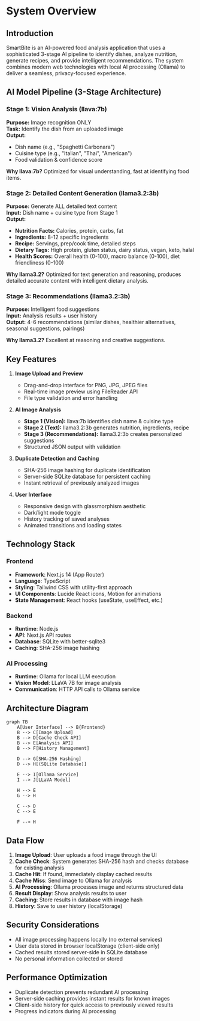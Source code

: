 # System Overview

## Introduction

SmartBite is an AI-powered food analysis application that uses a sophisticated 3-stage AI pipeline to identify dishes, analyze nutrition, generate recipes, and provide intelligent recommendations. The system combines modern web technologies with local AI processing (Ollama) to deliver a seamless, privacy-focused experience.

## AI Model Pipeline (3-Stage Architecture)

### Stage 1: Vision Analysis (llava:7b)
**Purpose:** Image recognition ONLY  
**Task:** Identify the dish from an uploaded image  
**Output:**
- Dish name (e.g., "Spaghetti Carbonara")
- Cuisine type (e.g., "Italian", "Thai", "American")
- Food validation & confidence score

**Why llava:7b?** Optimized for visual understanding, fast at identifying food items.

### Stage 2: Detailed Content Generation (llama3.2:3b)
**Purpose:** Generate ALL detailed text content  
**Input:** Dish name + cuisine type from Stage 1  
**Output:**
- **Nutrition Facts:** Calories, protein, carbs, fat
- **Ingredients:** 8-12 specific ingredients
- **Recipe:** Servings, prep/cook time, detailed steps
- **Dietary Tags:** High protein, gluten status, dairy status, vegan, keto, halal
- **Health Scores:** Overall health (0-100), macro balance (0-100), diet friendliness (0-100)

**Why llama3.2?** Optimized for text generation and reasoning, produces detailed accurate content with intelligent dietary analysis.

### Stage 3: Recommendations (llama3.2:3b)
**Purpose:** Intelligent food suggestions  
**Input:** Analysis results + user history  
**Output:** 4-6 recommendations (similar dishes, healthier alternatives, seasonal suggestions, pairings)

**Why llama3.2?** Excellent at reasoning and creative suggestions.

## Key Features

1. **Image Upload and Preview**
   - Drag-and-drop interface for PNG, JPG, JPEG files
   - Real-time image preview using FileReader API
   - File type validation and error handling

2. **AI Image Analysis**
   - **Stage 1 (Vision):** llava:7b identifies dish name & cuisine type
   - **Stage 2 (Text):** llama3.2:3b generates nutrition, ingredients, recipe
   - **Stage 3 (Recommendations):** llama3.2:3b creates personalized suggestions
   - Structured JSON output with validation

3. **Duplicate Detection and Caching**
   - SHA-256 image hashing for duplicate identification
   - Server-side SQLite database for persistent caching
   - Instant retrieval of previously analyzed images

4. **User Interface**
   - Responsive design with glassmorphism aesthetic
   - Dark/light mode toggle
   - History tracking of saved analyses
   - Animated transitions and loading states

## Technology Stack

### Frontend
- **Framework**: Next.js 14 (App Router)
- **Language**: TypeScript
- **Styling**: Tailwind CSS with utility-first approach
- **UI Components**: Lucide React icons, Motion for animations
- **State Management**: React hooks (useState, useEffect, etc.)

### Backend
- **Runtime**: Node.js
- **API**: Next.js API routes
- **Database**: SQLite with better-sqlite3
- **Caching**: SHA-256 image hashing

### AI Processing
- **Runtime**: Ollama for local LLM execution
- **Vision Model**: LLaVA 7B for image analysis
- **Communication**: HTTP API calls to Ollama service

## Architecture Diagram

```mermaid
graph TB
    A[User Interface] --> B{Frontend}
    B --> C[Image Upload]
    B --> D[Cache Check API]
    B --> E[Analysis API]
    B --> F[History Management]
    
    D --> G[SHA-256 Hashing]
    D --> H[(SQLite Database)]
    
    E --> I[Ollama Service]
    I --> J[LLaVA Model]
    
    H --> E
    G --> H
    
    C --> D
    C --> E
    
    F --> H
```

## Data Flow

1. **Image Upload**: User uploads a food image through the UI
2. **Cache Check**: System generates SHA-256 hash and checks database for existing analysis
3. **Cache Hit**: If found, immediately display cached results
4. **Cache Miss**: Send image to Ollama for analysis
5. **AI Processing**: Ollama processes image and returns structured data
6. **Result Display**: Show analysis results to user
7. **Caching**: Store results in database with image hash
8. **History**: Save to user history (localStorage)

## Security Considerations

- All image processing happens locally (no external services)
- User data stored in browser localStorage (client-side only)
- Cached results stored server-side in SQLite database
- No personal information collected or stored

## Performance Optimization

- Duplicate detection prevents redundant AI processing
- Server-side caching provides instant results for known images
- Client-side history for quick access to previously viewed results
- Progress indicators during AI processing